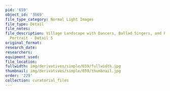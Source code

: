 ```yaml
---
pid: '659'
object_id: '3869'
file_type_category: Normal Light Images
file_type: Detail
file_notes:
file_description: Village Landscape with Dancers, Ballad Singers, and Possible Self
  Portrait - Detail 5
original_format:
research_date:
researchers:
equipment_used:
file_location:
fullwidth: img/derivatives/simple/659/fullwidth.jpg
thumbnail: img/derivatives/simple/659/thumbnail.jpg
order: '229'
collection: curatorial_files
---
```

